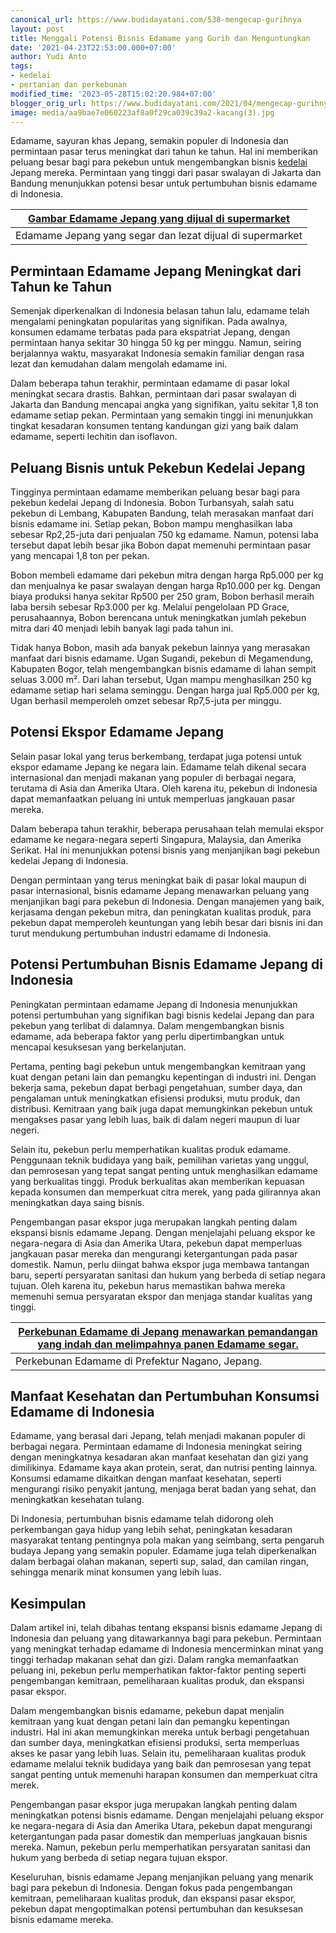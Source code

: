 ```yaml
---
canonical_url: https://www.budidayatani.com/538-mengecap-gurihnya
layout: post
title: Menggali Potensi Bisnis Edamame yang Gurih dan Menguntungkan
date: '2021-04-23T22:53:00.000+07:00'
author: Yudi Anto
tags:
- kedelai
- pertanian dan perkebunan
modified_time: '2023-05-28T15:02:20.984+07:00'
blogger_orig_url: https://www.budidayatani.com/2021/04/mengecap-gurihnya-bisnis-kedelai-jepang.html
image: media/aa9bae7e060223af8a0f29ca039c39a2-kacang(3).jpg
---
```

Edamame, sayuran khas Jepang, semakin populer di Indonesia dan permintaan pasar terus meningkat dari tahun ke tahun. Hal ini memberikan peluang besar bagi para pekebun untuk mengembangkan bisnis [kedelai](https://www.budidayatani.com/search/label/kedelai) Jepang mereka. Permintaan yang tinggi dari pasar swalayan di Jakarta dan Bandung menunjukkan potensi besar untuk pertumbuhan bisnis edamame di Indonesia.



| [Gambar Edamame Jepang yang dijual di supermarket](https://blogger.googleusercontent.com/img/b/R29vZ2xl/AVvXsEiyIjCtk0Iv87JZBJSVSlXrFecm3oWIf6qExkOe7x84lMB60DV_-6dGaEC9lO9R4J2dwqpfX2JNJnwEh7fFItHRdujhAx_d90za4t41K0u-BsVvaVlMy2h1X7-h1_gFmjNMTwXZK_4SmVu7PiFz6fgXreyJJFKZGEKMk0nSzFoXLSZWxY1erc0vgkRFCA/s2133/kacang(3).jpg) |
| --- |
| Edamame Jepang yang segar dan lezat dijual di supermarket |

## Permintaan Edamame Jepang Meningkat dari Tahun ke Tahun

Semenjak diperkenalkan di Indonesia belasan tahun lalu, edamame telah mengalami peningkatan popularitas yang signifikan. Pada awalnya, konsumen edamame terbatas pada para ekspatriat Jepang, dengan permintaan hanya sekitar 30 hingga 50 kg per minggu. Namun, seiring berjalannya waktu, masyarakat Indonesia semakin familiar dengan rasa lezat dan kemudahan dalam mengolah edamame ini.

Dalam beberapa tahun terakhir, permintaan edamame di pasar lokal meningkat secara drastis. Bahkan, permintaan dari pasar swalayan di Jakarta dan Bandung mencapai angka yang signifikan, yaitu sekitar 1,8 ton edamame setiap pekan. Permintaan yang semakin tinggi ini menunjukkan tingkat kesadaran konsumen tentang kandungan gizi yang baik dalam edamame, seperti lechitin dan isoflavon.

## Peluang Bisnis untuk Pekebun Kedelai Jepang

Tingginya permintaan edamame memberikan peluang besar bagi para pekebun kedelai Jepang di Indonesia. Bobon Turbansyah, salah satu pekebun di Lembang, Kabupaten Bandung, telah merasakan manfaat dari bisnis edamame ini. Setiap pekan, Bobon mampu menghasilkan laba sebesar Rp2,25-juta dari penjualan 750 kg edamame. Namun, potensi laba tersebut dapat lebih besar jika Bobon dapat memenuhi permintaan pasar yang mencapai 1,8 ton per pekan.

Bobon membeli edamame dari pekebun mitra dengan harga Rp5.000 per kg dan menjualnya ke pasar swalayan dengan harga Rp10.000 per kg. Dengan biaya produksi hanya sekitar Rp500 per 250 gram, Bobon berhasil meraih laba bersih sebesar Rp3.000 per kg. Melalui pengelolaan PD Grace, perusahaannya, Bobon berencana untuk meningkatkan jumlah pekebun mitra dari 40 menjadi lebih banyak lagi pada tahun ini.

Tidak hanya Bobon, masih ada banyak pekebun lainnya yang merasakan manfaat dari bisnis edamame. Ugan Sugandi, pekebun di Megamendung, Kabupaten Bogor, telah mengembangkan bisnis edamame di lahan sempit seluas 3.000 m². Dari lahan tersebut, Ugan mampu menghasilkan 250 kg edamame setiap hari selama seminggu. Dengan harga jual Rp5.000 per kg, Ugan berhasil memperoleh omzet sebesar Rp7,5-juta per minggu.

## Potensi Ekspor Edamame Jepang

Selain pasar lokal yang terus berkembang, terdapat juga potensi untuk ekspor edamame Jepang ke negara lain. Edamame telah dikenal secara internasional dan menjadi makanan yang populer di berbagai negara, terutama di Asia dan Amerika Utara. Oleh karena itu, pekebun di Indonesia dapat memanfaatkan peluang ini untuk memperluas jangkauan pasar mereka.

Dalam beberapa tahun terakhir, beberapa perusahaan telah memulai ekspor edamame ke negara-negara seperti Singapura, Malaysia, dan Amerika Serikat. Hal ini menunjukkan potensi bisnis yang menjanjikan bagi pekebun kedelai Jepang di Indonesia.

Dengan permintaan yang terus meningkat baik di pasar lokal maupun di pasar internasional, bisnis edamame Jepang menawarkan peluang yang menjanjikan bagi para pekebun di Indonesia. Dengan manajemen yang baik, kerjasama dengan pekebun mitra, dan peningkatan kualitas produk, para pekebun dapat memperoleh keuntungan yang lebih besar dari bisnis ini dan turut mendukung pertumbuhan industri edamame di Indonesia.

## Potensi Pertumbuhan Bisnis Edamame Jepang di Indonesia

Peningkatan permintaan edamame Jepang di Indonesia menunjukkan potensi pertumbuhan yang signifikan bagi bisnis kedelai Jepang dan para pekebun yang terlibat di dalamnya. Dalam mengembangkan bisnis edamame, ada beberapa faktor yang perlu dipertimbangkan untuk mencapai kesuksesan yang berkelanjutan.

Pertama, penting bagi pekebun untuk mengembangkan kemitraan yang kuat dengan petani lain dan pemangku kepentingan di industri ini. Dengan bekerja sama, pekebun dapat berbagi pengetahuan, sumber daya, dan pengalaman untuk meningkatkan efisiensi produksi, mutu produk, dan distribusi. Kemitraan yang baik juga dapat memungkinkan pekebun untuk mengakses pasar yang lebih luas, baik di dalam negeri maupun di luar negeri.

Selain itu, pekebun perlu memperhatikan kualitas produk edamame. Penggunaan teknik budidaya yang baik, pemilihan varietas yang unggul, dan pemrosesan yang tepat sangat penting untuk menghasilkan edamame yang berkualitas tinggi. Produk berkualitas akan memberikan kepuasan kepada konsumen dan memperkuat citra merek, yang pada gilirannya akan meningkatkan daya saing bisnis.

Pengembangan pasar ekspor juga merupakan langkah penting dalam ekspansi bisnis edamame Jepang. Dengan menjelajahi peluang ekspor ke negara-negara di Asia dan Amerika Utara, pekebun dapat memperluas jangkauan pasar mereka dan mengurangi ketergantungan pada pasar domestik. Namun, perlu diingat bahwa ekspor juga membawa tantangan baru, seperti persyaratan sanitasi dan hukum yang berbeda di setiap negara tujuan. Oleh karena itu, pekebun harus memastikan bahwa mereka memenuhi semua persyaratan ekspor dan menjaga standar kualitas yang tinggi.



| [Perkebunan Edamame di Jepang menawarkan pemandangan yang indah dan melimpahnya panen Edamame segar.](https://blogger.googleusercontent.com/img/b/R29vZ2xl/AVvXsEhkPueK7yW_r7kcw6vT9YEx4RzG3YGk7MPnjQKRip4nXV8OnCoqXBWEIb1tpXTVh7Bwyb525yi9GapqpYRoceAqtWhGY9_7lTIQq60bFJwbjhV2T8ypFvZNoCXQ6oRZ0W5UkuoPw0TnEHR9eC8zY-qwDhYA-7s9D0wnFN0IZKFwDwGJ0fKvIsRzbmc6HQ/s2133/kacang1(3).jpg) |
| --- |
| Perkebunan Edamame di Prefektur Nagano, Jepang. |

## Manfaat Kesehatan dan Pertumbuhan Konsumsi Edamame di Indonesia

Edamame, yang berasal dari Jepang, telah menjadi makanan populer di berbagai negara. Permintaan edamame di Indonesia meningkat seiring dengan meningkatnya kesadaran akan manfaat kesehatan dan gizi yang dimilikinya. Edamame kaya akan protein, serat, dan nutrisi penting lainnya. Konsumsi edamame dikaitkan dengan manfaat kesehatan, seperti mengurangi risiko penyakit jantung, menjaga berat badan yang sehat, dan meningkatkan kesehatan tulang.

Di Indonesia, pertumbuhan bisnis edamame telah didorong oleh perkembangan gaya hidup yang lebih sehat, peningkatan kesadaran masyarakat tentang pentingnya pola makan yang seimbang, serta pengaruh budaya Jepang yang semakin populer. Edamame juga telah diperkenalkan dalam berbagai olahan makanan, seperti sup, salad, dan camilan ringan, sehingga menarik minat konsumen yang lebih luas.

## Kesimpulan

Dalam artikel ini, telah dibahas tentang ekspansi bisnis edamame Jepang di Indonesia dan peluang yang ditawarkannya bagi para pekebun. Permintaan yang meningkat terhadap edamame di Indonesia mencerminkan minat yang tinggi terhadap makanan sehat dan gizi. Dalam rangka memanfaatkan peluang ini, pekebun perlu memperhatikan faktor-faktor penting seperti pengembangan kemitraan, pemeliharaan kualitas produk, dan ekspansi pasar ekspor.

Dalam mengembangkan bisnis edamame, pekebun dapat menjalin kemitraan yang kuat dengan petani lain dan pemangku kepentingan industri. Hal ini akan memungkinkan mereka untuk berbagi pengetahuan dan sumber daya, meningkatkan efisiensi produksi, serta memperluas akses ke pasar yang lebih luas. Selain itu, pemeliharaan kualitas produk edamame melalui teknik budidaya yang baik dan pemrosesan yang tepat sangat penting untuk memenuhi harapan konsumen dan memperkuat citra merek.

Pengembangan pasar ekspor juga merupakan langkah penting dalam meningkatkan potensi bisnis edamame. Dengan menjelajahi peluang ekspor ke negara-negara di Asia dan Amerika Utara, pekebun dapat mengurangi ketergantungan pada pasar domestik dan memperluas jangkauan bisnis mereka. Namun, pekebun perlu memperhatikan persyaratan sanitasi dan hukum yang berbeda di setiap negara tujuan ekspor.

Keseluruhan, bisnis edamame Jepang menjanjikan peluang yang menarik bagi para pekebun di Indonesia. Dengan fokus pada pengembangan kemitraan, pemeliharaan kualitas produk, dan ekspansi pasar ekspor, pekebun dapat mengoptimalkan potensi pertumbuhan dan kesuksesan bisnis edamame mereka.

